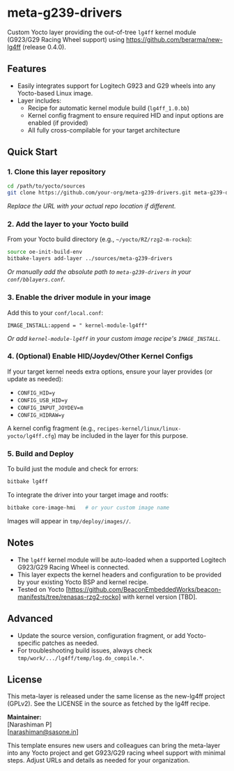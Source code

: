 # meta-g239-drivers

Custom Yocto layer providing the out-of-tree `lg4ff` kernel module (G923/G29 Racing Wheel support) using https://github.com/berarma/new-lg4ff (release 0.4.0).

## Features

- Easily integrates support for Logitech G923 and G29 wheels into any Yocto-based Linux image.
- Layer includes:  
  - Recipe for automatic kernel module build (`lg4ff_1.0.bb`)
  - Kernel config fragment to ensure required HID and input options are enabled (if provided)
  - All fully cross-compilable for your target architecture

## Quick Start

### 1. Clone this layer repository

```bash
cd /path/to/yocto/sources
git clone https://github.com/your-org/meta-g239-drivers.git meta-g239-drivers
```
_Replace the URL with your actual repo location if different._

### 2. Add the layer to your Yocto build

From your Yocto build directory (e.g., `~/yocto/RZ/rzg2-m-rocko`):

```bash
source oe-init-build-env
bitbake-layers add-layer ../sources/meta-g239-drivers
```
_Or manually add the absolute path to `meta-g239-drivers` in your `conf/bblayers.conf`._

### 3. Enable the driver module in your image

Add this to your `conf/local.conf`:

```
IMAGE_INSTALL:append = " kernel-module-lg4ff"
```

_Or add `kernel-module-lg4ff` in your custom image recipe's `IMAGE_INSTALL`._

### 4. (Optional) Enable HID/Joydev/Other Kernel Configs

If your target kernel needs extra options, ensure your layer provides (or update as needed):

- `CONFIG_HID=y`
- `CONFIG_USB_HID=y`
- `CONFIG_INPUT_JOYDEV=m`
- `CONFIG_HIDRAW=y`

A kernel config fragment (e.g., `recipes-kernel/linux/linux-yocto/lg4ff.cfg`) may be included in the layer for this purpose.

### 5. Build and Deploy

To build just the module and check for errors:
```bash
bitbake lg4ff
```
To integrate the driver into your target image and rootfs:
```bash
bitbake core-image-hmi   # or your custom image name
```

Images will appear in `tmp/deploy/images//`.

## Notes

- The `lg4ff` kernel module will be auto-loaded when a supported Logitech G923/G29 Racing Wheel is connected.
- This layer expects the kernel headers and configuration to be provided by your existing Yocto BSP and kernel recipe.
- Tested on Yocto [https://github.com/BeaconEmbeddedWorks/beacon-manifests/tree/renasas-rzg2-rocko] with kernel version [TBD].

## Advanced

- Update the source version, configuration fragment, or add Yocto-specific patches as needed.
- For troubleshooting build issues, always check `tmp/work/.../lg4ff/temp/log.do_compile.*`.

## License

This meta-layer is released under the same license as the new-lg4ff project (GPLv2). See the LICENSE in the source as fetched by the lg4ff recipe.

**Maintainer:**  
[Narashiman P]  
[narashiman@sasone.in]

This template ensures new users and colleagues can bring the meta-layer into any Yocto project and get G923/G29 racing wheel support with minimal steps. Adjust URLs and details as needed for your organization.
